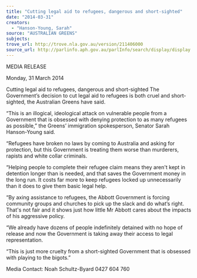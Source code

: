```yaml
---
title: "Cutting legal aid to refugees, dangerous and short-sighted"
date: "2014-03-31"
creators:
  - "Hanson-Young, Sarah"
source: "AUSTRALIAN GREENS"
subjects:
trove_url: http://trove.nla.gov.au/version/211406000
source_url: http://parlinfo.aph.gov.au/parlInfo/search/display/display.w3p;query=Id%3A%22media/pressrel/3083290%22
---
```


 MEDIA RELEASE 

 Monday, 31 March 2014 

 Cutting legal aid to refugees, dangerous and  short-sighted  The Government’s decision to cut legal aid to refugees is both cruel and short-sighted, the Australian  Greens have said. 

 “This is an illogical, ideological attack on vulnerable people from a Government that is obsessed with  denying protection to as many refugees as possible,” the Greens’ immigration spokesperson,  Senator Sarah Hanson-Young said. 

 “Refugees have broken no laws by coming to Australia and asking for protection, but this  Government is treating them worse than murderers, rapists and white collar criminals. 

 “Helping people to complete their refugee claim means they aren't kept in detention longer than is  needed, and that saves the Government money in the long run. It costs far more to keep refugees  locked up unnecessarily than it does to give them basic legal help. 

 “By axing assistance to refugees, the Abbott Government is forcing community groups and churches  to pick up the slack and do what’s right.  That's not fair and it shows just how little Mr Abbott cares  about the impacts of his aggressive policy.  

 “We already have dozens of people indefinitely detained with no hope of release and now the  Government is taking away their access to legal representation. 

 “This is just more cruelty from a short-sighted Government that is obsessed with playing to the  bigots.” 

 Media Contact: Noah Schultz-Byard 0427 604 760 

 

